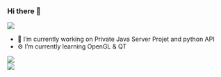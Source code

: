 ### Hi there 👋

<a href="https://www.linkedin.com/in/nathanfain/?locale=en_US" target="_blank"><img src="https://img.shields.io/badge/linkedin-%230077B5.svg?&style=for-the-badge&logo=linkedin&logoColor=white"/></a>

- 🔭 I’m currently working on Private Java Server Projet and python API
- ⚙️ I’m currently learning OpenGL & QT

<p align="left">
    <image src="https://github-readme-stats-zeta-wine.vercel.app/api?username=NathanFAIN&show_icons=true&theme=tokyonight&hide_title=true&include_all_commits=true"><br>
    <image src="https://github-readme-stats-zeta-wine.vercel.app/api/top-langs/?username=NathanFAIN&hide=objective-c,makefile&layout=compact&theme=tokyonight"><br>
</p>
